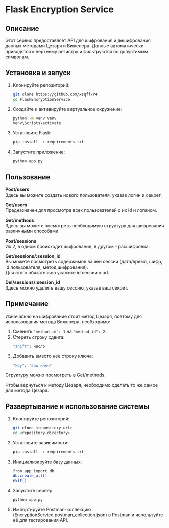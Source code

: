 # Flask Encryption Service

## Описание

Этот сервис предоставляет API для шифрования и дешифрования данных методами Цезаря и Виженера. Данные автоматически приводятся к верхнему регистру и фильтруются по допустимым символам.

## Установка и запуск

1. Клонируйте репозиторий:
   ```bash
   git clone https://github.com/xsqff/P4
   cd FlaskEncryptionService
2. Создайте и активируйте виртуальное окружение:
   ```bash
   python -m venv venv
   venv\Scripts\activate
3. Установите Flask:
   ```bash
   pip install -r requirements.txt
4. Запустите приложение:
   ```bash
   python app.py
   
## Пользование

**Post/users**  
Здесь вы можете создать нового пользователя, указав логин и секрет.

**Get/users**  
Предназначен для просмотра всех пользователей с их id и логином.

**Get/methods**  
Здесь вы можете посмотреть необходимую структуру для шифрования различными способами.

**Post/sessions**  
Их 2, в одном происходит шифрование, в другом - расшифровка.

**Get/sessions/:session_id**  
Вы можете посмотреть содержимое вашей сессии (дата/время, шифр, id пользователя, метод шифрования).  
Для этого обязательно укажите id сессии в url.

**Del/sessions/:session_id**  
Здесь можно удалить вашу сессию, указав ваш секрет.

## Примечание

Изначально на шифрование стоит метод Цезаря, поэтому для использования метода Виженера, необходимо:

1. Сменить `"method_id": 1` на `"method_id": 2`.
2. Стереть строку сдвига:
   ```bash
   "shift": число
3. Добавить вместо нее строку ключа:
   ```bash
   "key": "ваш ключ"
Структуру можно посмотреть в Get/methods.

Чтобы вернуться к методу Цезаря, необходимо сделать то же самое для метода Цезаря.

## Развертывание и использование системы
1. Клонируйте репозиторий:
   ```bash
   git clone <repository-url>
   cd <repository-directory>
2. Установите зависимости:
   ```bash
   pip install -r requirements.txt
3. Инициализируйте базу данных:
   ```bash
   from app import db
   db.create_all()
   exit()
4. Запустите сервер:
   ```bash
   python app.py
5. Импортируйте Postman-коллекцию (EncryptionService.postman_collection.json) в Postman и используйте её для тестирования API.